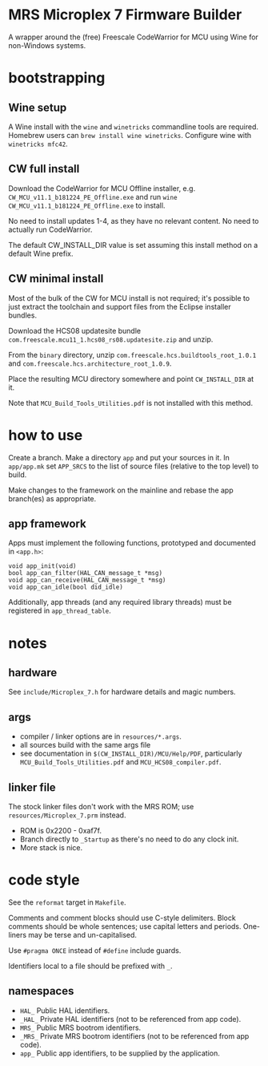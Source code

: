 MRS Microplex 7 Firmware Builder
================================
A wrapper around the (free) Freescale CodeWarrior for MCU using Wine for
non-Windows systems.


bootstrapping
=============

Wine setup
----------
A Wine install with the `wine` and `winetricks` commandline tools are required.
Homebrew users can `brew install wine winetricks`.
Configure wine with `winetricks mfc42`.

CW full install
---------------
Download the CodeWarrior for MCU Offline installer, e.g.
`CW_MCU_v11.1_b181224_PE_Offline.exe` and run 
`wine CW_MCU_v11.1_b181224_PE_Offline.exe` to install.

No need to install updates 1-4, as they have no relevant content. No need to
actually run CodeWarrior.

The default CW_INSTALL_DIR value is set assuming this install method on a
default Wine prefix.

CW minimal install
------------------
Most of the bulk of the CW for MCU install is not required; it's possible to
just extract the toolchain and support files from the Eclipse installer
bundles.

Download the HCS08 updatesite bundle
`com.freescale.mcu11_1.hcs08_rs08.updatesite.zip` and unzip.

From the `binary` directory, unzip `com.freescale.hcs.buildtools_root_1.0.1` 
and `com.freescale.hcs.architecture_root_1.0.9`.

Place the resulting MCU directory somewhere and point `CW_INSTALL_DIR` at it.

Note that `MCU_Build_Tools_Utilities.pdf` is not installed with this method.


how to use
==========

Create a branch. Make a directory `app` and put your sources in it. In
`app/app.mk` set `APP_SRCS` to the list of source files (relative to the top
level) to build.

Make changes to the framework on the mainline and rebase the app branch(es) as
appropriate.

app framework
-------------

Apps must implement the following functions, prototyped and documented in
`<app.h>`:

    void app_init(void)
    bool app_can_filter(HAL_CAN_message_t *msg)
    void app_can_receive(HAL_CAN_message_t *msg)
    void app_can_idle(bool did_idle)

Additionally, app threads (and any required library threads) must be registered 
in `app_thread_table`.

notes
=====

hardware
--------
See `include/Microplex_7.h` for hardware details and magic numbers.

args
----
 - compiler / linker options are in `resources/*.args`.
 - all sources build with the same args file
 - see documentation in `$(CW_INSTALL_DIR)/MCU/Help/PDF`, particularly 
   `MCU_Build_Tools_Utilities.pdf` and `MCU_HCS08_compiler.pdf`.

linker file
-----------
The stock linker files don't work with the MRS ROM; use 
`resources/Microplex_7.prm` instead.

 - ROM is 0x2200 - 0xaf7f.
 - Branch directly to `_Startup` as there's no need to do any clock init.
 - More stack is nice.

code style
==========
See the `reformat` target in `Makefile`.

Comments and comment blocks should use C-style delimiters. Block comments 
should be whole sentences; use capital letters and periods. One-liners
may be terse and un-capitalised.

Use `#pragma ONCE` instead of `#define` include guards.

Identifiers local to a file should be prefixed with `_`.

namespaces
----------
 - `HAL_`      Public HAL identifiers.
 - `_HAL_`     Private HAL identifiers (not to be referenced from app code).
 - `MRS_`      Public MRS bootrom identifiers.
 - `_MRS_`     Private MRS bootrom identifiers (not to be referenced from app code).
 - `app_`      Public app identifiers, to be supplied by the application.

